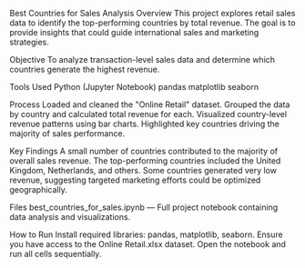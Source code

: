 Best Countries for Sales Analysis
Overview
This project explores retail sales data to identify the top-performing countries by total revenue. The goal is to provide insights that could guide international sales and marketing strategies.

Objective
To analyze transaction-level sales data and determine which countries generate the highest revenue.

Tools Used
Python (Jupyter Notebook)
pandas
matplotlib
seaborn

Process
Loaded and cleaned the "Online Retail" dataset.
Grouped the data by country and calculated total revenue for each.
Visualized country-level revenue patterns using bar charts.
Highlighted key countries driving the majority of sales performance.

Key Findings
A small number of countries contributed to the majority of overall sales revenue.
The top-performing countries included the United Kingdom, Netherlands, and others.
Some countries generated very low revenue, suggesting targeted marketing efforts could be optimized geographically.

Files
best_countries_for_sales.ipynb — Full project notebook containing data analysis and visualizations.

How to Run
Install required libraries: pandas, matplotlib, seaborn.
Ensure you have access to the Online Retail.xlsx dataset.
Open the notebook and run all cells sequentially.
